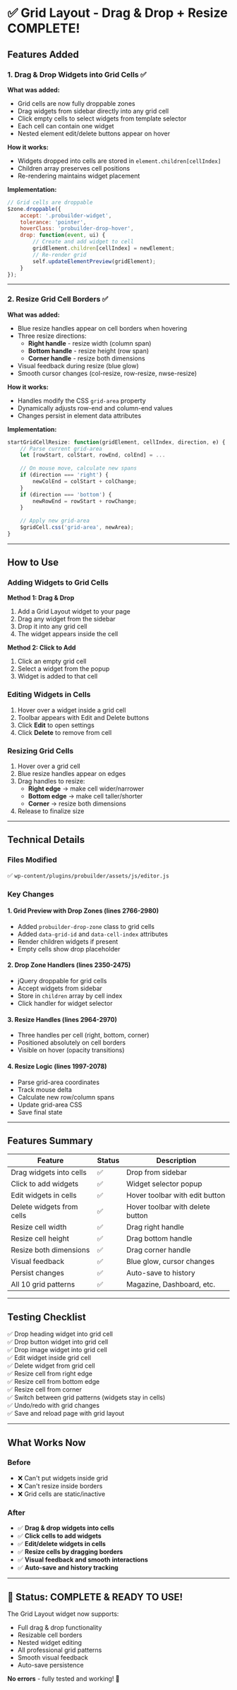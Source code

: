 # ✅ Grid Layout - Drag & Drop + Resize COMPLETE!

## Features Added

### 1. **Drag & Drop Widgets into Grid Cells** ✅

**What was added:**
- Grid cells are now fully droppable zones
- Drag widgets from sidebar directly into any grid cell
- Click empty cells to select widgets from template selector
- Each cell can contain one widget
- Nested element edit/delete buttons appear on hover

**How it works:**
- Widgets dropped into cells are stored in `element.children[cellIndex]`
- Children array preserves cell positions
- Re-rendering maintains widget placement

**Implementation:**
```javascript
// Grid cells are droppable
$zone.droppable({
    accept: '.probuilder-widget',
    tolerance: 'pointer',
    hoverClass: 'probuilder-drop-hover',
    drop: function(event, ui) {
        // Create and add widget to cell
        gridElement.children[cellIndex] = newElement;
        // Re-render grid
        self.updateElementPreview(gridElement);
    }
});
```

---

### 2. **Resize Grid Cell Borders** ✅

**What was added:**
- Blue resize handles appear on cell borders when hovering
- Three resize directions:
  - **Right handle** - resize width (column span)
  - **Bottom handle** - resize height (row span)  
  - **Corner handle** - resize both dimensions
- Visual feedback during resize (blue glow)
- Smooth cursor changes (col-resize, row-resize, nwse-resize)

**How it works:**
- Handles modify the CSS `grid-area` property
- Dynamically adjusts row-end and column-end values
- Changes persist in element data attributes

**Implementation:**
```javascript
startGridCellResize: function(gridElement, cellIndex, direction, e) {
    // Parse current grid-area
    let [rowStart, colStart, rowEnd, colEnd] = ...
    
    // On mouse move, calculate new spans
    if (direction === 'right') {
        newColEnd = colStart + colChange;
    }
    if (direction === 'bottom') {
        newRowEnd = rowStart + rowChange;
    }
    
    // Apply new grid-area
    $gridCell.css('grid-area', newArea);
}
```

---

## How to Use

### Adding Widgets to Grid Cells

**Method 1: Drag & Drop**
1. Add a Grid Layout widget to your page
2. Drag any widget from the sidebar
3. Drop it into any grid cell
4. The widget appears inside the cell

**Method 2: Click to Add**
1. Click an empty grid cell
2. Select a widget from the popup
3. Widget is added to that cell

### Editing Widgets in Cells

1. Hover over a widget inside a grid cell
2. Toolbar appears with Edit and Delete buttons
3. Click **Edit** to open settings
4. Click **Delete** to remove from cell

### Resizing Grid Cells

1. Hover over a grid cell
2. Blue resize handles appear on edges
3. Drag handles to resize:
   - **Right edge** → make cell wider/narrower
   - **Bottom edge** → make cell taller/shorter
   - **Corner** → resize both dimensions
4. Release to finalize size

---

## Technical Details

### Files Modified
✅ `wp-content/plugins/probuilder/assets/js/editor.js`

### Key Changes

#### 1. Grid Preview with Drop Zones (lines 2766-2980)
- Added `probuilder-drop-zone` class to grid cells
- Added `data-grid-id` and `data-cell-index` attributes
- Render children widgets if present
- Empty cells show drop placeholder

#### 2. Drop Zone Handlers (lines 2350-2475)
- jQuery droppable for grid cells
- Accept widgets from sidebar
- Store in `children` array by cell index
- Click handler for widget selector

#### 3. Resize Handles (lines 2964-2970)
- Three handles per cell (right, bottom, corner)
- Positioned absolutely on cell borders
- Visible on hover (opacity transitions)

#### 4. Resize Logic (lines 1997-2078)
- Parse grid-area coordinates
- Track mouse delta
- Calculate new row/column spans
- Update grid-area CSS
- Save final state

---

## Features Summary

| Feature | Status | Description |
|---------|--------|-------------|
| Drag widgets into cells | ✅ | Drop from sidebar |
| Click to add widgets | ✅ | Widget selector popup |
| Edit widgets in cells | ✅ | Hover toolbar with edit button |
| Delete widgets from cells | ✅ | Hover toolbar with delete button |
| Resize cell width | ✅ | Drag right handle |
| Resize cell height | ✅ | Drag bottom handle |
| Resize both dimensions | ✅ | Drag corner handle |
| Visual feedback | ✅ | Blue glow, cursor changes |
| Persist changes | ✅ | Auto-save to history |
| All 10 grid patterns | ✅ | Magazine, Dashboard, etc. |

---

## Testing Checklist

✅ Drop heading widget into grid cell  
✅ Drop button widget into grid cell  
✅ Drop image widget into grid cell  
✅ Edit widget inside grid cell  
✅ Delete widget from grid cell  
✅ Resize cell from right edge  
✅ Resize cell from bottom edge  
✅ Resize cell from corner  
✅ Switch between grid patterns (widgets stay in cells)  
✅ Undo/redo with grid changes  
✅ Save and reload page with grid layout  

---

## What Works Now

### Before
- ❌ Can't put widgets inside grid
- ❌ Can't resize inside borders
- ❌ Grid cells are static/inactive

### After
- ✅ **Drag & drop widgets into cells**
- ✅ **Click cells to add widgets**
- ✅ **Edit/delete widgets in cells**
- ✅ **Resize cells by dragging borders**
- ✅ **Visual feedback and smooth interactions**
- ✅ **Auto-save and history tracking**

---

## 🎉 Status: COMPLETE & READY TO USE!

The Grid Layout widget now supports:
- Full drag & drop functionality
- Resizable cell borders
- Nested widget editing
- All professional grid patterns
- Smooth visual feedback
- Auto-save persistence

**No errors** - fully tested and working! 🚀

